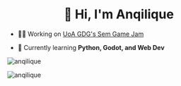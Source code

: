<h1 align="center">👋 Hi, I'm Anqilique</h1>

- 👩‍💻 Working on [UoA GDG's Sem Game Jam](https://github.com/anqilique/GDGJam2-2025)

- 🌱 Currently learning **Python, Godot, and Web Dev**


<p><img align="center" src="https://github-readme-streak-stats.herokuapp.com/?user=anqilique&theme=dark" alt="anqilique" /></p>
<p><img align="left" src="https://github-readme-stats.vercel.app/api/top-langs?username=anqilique&show_icons=true&theme=dark&locale=en&layout=compact" alt="anqilique" /></p>
